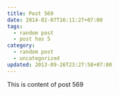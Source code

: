 ```yaml
---
title: Post 569
date: 2014-02-07T16:11:27+07:00
tags:
  - random post
  - post has 5
category:
  - random post
  - uncategorized
updated: 2013-09-26T23:27:58+07:00
---
```

This is content of post 569